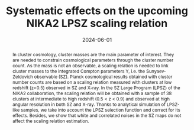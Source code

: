 ---
title: "Systematic effects on the upcoming NIKA2 LPSZ scaling relation"
collection: "publications"
category: "co_procs"
permalink: /publications/2024EPJWC29300032M
link: https://ui.adsabs.harvard.edu/abs/2024EPJWC.29300032M/abstract
date: 2024-06-01
venue: "mm Universe 2023 - Observing the Universe at mm Wavelengths"
citation: "Moyer-Anin, A., Adam, R., Ade, P., et al. (2024), mm Universe 2023 - Observing the Universe at mm Wavelengths, 293, 00032."
abstract: "In cluster cosmology, cluster masses are the main parameter of interest. They are needed to constrain cosmological parameters through the cluster number count. As the mass is not an observable, a scaling relation is needed to link cluster masses to the integrated Compton parameters Y, i.e. the Sunyaev-Zeldovich observable (SZ). Planck cosmological results obtained with cluster number counts are based on a scaling relation measured with clusters at low redshift (z&lt;0.5) observed in SZ and X-ray. In the SZ Large Program (LPSZ) of the NIKA2 collaboration, the scaling relation will be obtained with a sample of 38 clusters at intermediate to high redshift (0.5 &lt; z &lt; 0.9) and observed at high angular resolution in both SZ and X-ray. Thanks to analytical simulation of LPSZ-like samples, we take into account the LPSZ selection function and correct for its effects. Besides, we show that white and correlated noises in the SZ maps do not affect the scaling relation estimation."
---